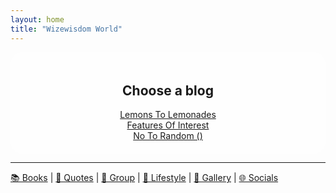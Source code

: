 ```yaml
---
layout: home
title: "Wizewisdom World"
---
```


  <div style="text-align: center; background: rgba(255, 255, 255, 0.8); padding: 20px; border-radius: 20px;">

  <h2>Choose a blog</h2>  

  <div class="links" style="margin-top: 15px;">
    <a href="https://lemons2lemonades.blogspot.com/">Lemons To Lemonades</a><br>
    <a href="https://featuresofinterestcom.wordpress.com/">Features Of Interest</a><br>
    <a href="https://notorandom.wordpress.com/">No To Random ()</a><br>
  </div>

  </div>

---

<a href="#books">📚 Books</a> | 
<a href="#quotes">💭 Quotes</a> | 
<a href="https://www.facebook.com/groups/lemons2lemonades">👥 Group</a> | 
<a href="#lifestyle">🌿 Lifestyle</a> | 
<a href="#gallery">🎨 Gallery</a> | 
<a href="#socials">🌐 Socials</a>  



